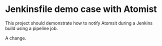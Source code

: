 # Jenkinsfile demo case with Atomist

This project should demonstrate how to notify Atomsit during a Jenkins build
using a pipeline job.

A change.